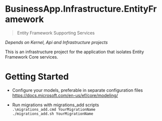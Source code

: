 # BusinessApp.Infrastructure.EntityFramework
> Entity Framework Supporting Services

_Depends on Kernel, Api and Infrastructure projects_

This is an infrastructure project for the application that isolates Entity
Framework Core services.

# Getting Started

- Configure your models, preferable in separate configuration files\
  https://docs.microsoft.com/en-us/ef/core/modeling/

- Run migrations with migrations_add scripts\
  `.\migrations_add.cmd YourMigrationName`\
  `./migrations_add.sh YourMigrationName`
